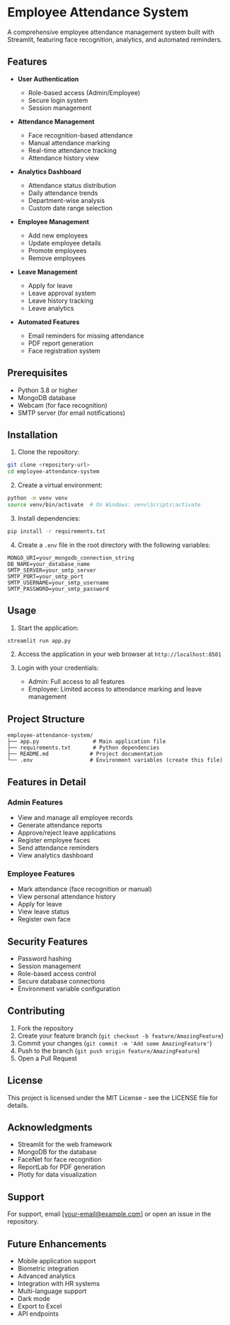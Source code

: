 # Employee Attendance System

A comprehensive employee attendance management system built with Streamlit, featuring face recognition, analytics, and automated reminders.

## Features

- **User Authentication**
  - Role-based access (Admin/Employee)
  - Secure login system
  - Session management

- **Attendance Management**
  - Face recognition-based attendance
  - Manual attendance marking
  - Real-time attendance tracking
  - Attendance history view

- **Analytics Dashboard**
  - Attendance status distribution
  - Daily attendance trends
  - Department-wise analysis
  - Custom date range selection

- **Employee Management**
  - Add new employees
  - Update employee details
  - Promote employees
  - Remove employees

- **Leave Management**
  - Apply for leave
  - Leave approval system
  - Leave history tracking
  - Leave analytics

- **Automated Features**
  - Email reminders for missing attendance
  - PDF report generation
  - Face registration system

## Prerequisites

- Python 3.8 or higher
- MongoDB database
- Webcam (for face recognition)
- SMTP server (for email notifications)

## Installation

1. Clone the repository:
```bash
git clone <repository-url>
cd employee-attendance-system
```

2. Create a virtual environment:
```bash
python -m venv venv
source venv/bin/activate  # On Windows: venv\Scripts\activate
```

3. Install dependencies:
```bash
pip install -r requirements.txt
```

4. Create a `.env` file in the root directory with the following variables:
```env
MONGO_URI=your_mongodb_connection_string
DB_NAME=your_database_name
SMTP_SERVER=your_smtp_server
SMTP_PORT=your_smtp_port
SMTP_USERNAME=your_smtp_username
SMTP_PASSWORD=your_smtp_password
```

## Usage

1. Start the application:
```bash
streamlit run app.py
```

2. Access the application in your web browser at `http://localhost:8501`

3. Login with your credentials:
   - Admin: Full access to all features
   - Employee: Limited access to attendance marking and leave management

## Project Structure

```
employee-attendance-system/
├── app.py                 # Main application file
├── requirements.txt       # Python dependencies
├── README.md             # Project documentation
└── .env                  # Environment variables (create this file)
```

## Features in Detail

### Admin Features
- View and manage all employee records
- Generate attendance reports
- Approve/reject leave applications
- Register employee faces
- Send attendance reminders
- View analytics dashboard

### Employee Features
- Mark attendance (face recognition or manual)
- View personal attendance history
- Apply for leave
- View leave status
- Register own face

## Security Features

- Password hashing
- Session management
- Role-based access control
- Secure database connections
- Environment variable configuration

## Contributing

1. Fork the repository
2. Create your feature branch (`git checkout -b feature/AmazingFeature`)
3. Commit your changes (`git commit -m 'Add some AmazingFeature'`)
4. Push to the branch (`git push origin feature/AmazingFeature`)
5. Open a Pull Request

## License

This project is licensed under the MIT License - see the LICENSE file for details.

## Acknowledgments

- Streamlit for the web framework
- MongoDB for the database
- FaceNet for face recognition
- ReportLab for PDF generation
- Plotly for data visualization

## Support

For support, email [your-email@example.com] or open an issue in the repository.

## Future Enhancements

- Mobile application support
- Biometric integration
- Advanced analytics
- Integration with HR systems
- Multi-language support
- Dark mode
- Export to Excel
- API endpoints 

